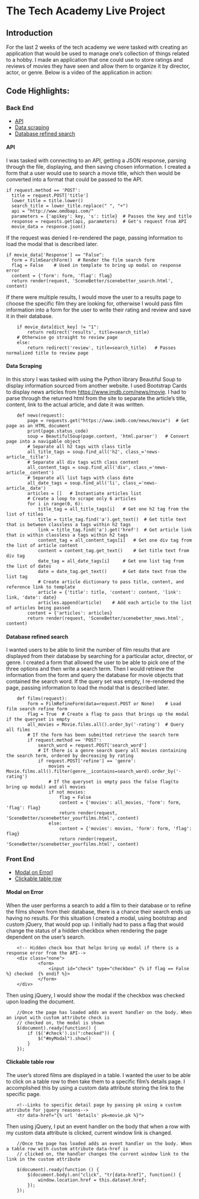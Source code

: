 # The Tech Academy Live Project

## Introduction
For the last 2 weeks of the tech academy we were tasked with creating an application that would be used to manage one’s collection of things related to a hobby. I made an application that one could use to store ratings and reviews of movies they have seen and allow them to organize it by director, actor, or genre. Below is a video of the application in action:

## Code Highlights:
### Back End
* [API](#api)
* [Data scraping](#data-scraping)
* [Database refined search](#database-refined-search)

#### API
I was tasked with connecting to an API, getting a JSON response, parsing through the file, displaying, and then saving chosen information. I created a form that a user would use to search a movie title, which then would be converted into a format that could be passed to the API.

    if request.method == 'POST':
      title = request.POST['title']
      lower_title = title.lower()
      search_title = lower_title.replace(" ", "+")
      api = "http://www.omdbapi.com/"
      parameters = {'apikey': key, 's': title}  # Passes the key and title
      response = requests.get(api, parameters)  # Get's request from API
      movie_data = response.json()
    
If the request was denied I re-rendered the page, passing information to load the modal that is described later.

    if movie_data['Response'] == "False":
      form = FilmSearchForm()  # Render the film search form
      flag = False    # Used in template to bring up modal on response error
      content = {'form': form, 'flag': flag}
      return render(request, 'SceneBetter/scenebetter_search.html', content)

If there were multiple results, I would move the user to a results page to choose the specific film they are looking for, otherwise I would pass film information into a form for the user to write their rating and review and save it in their database.

        if movie_data[dict_key] != "1":
            return redirect('results', title=search_title)
        # Otherwise go straight to review page
        else:
            return redirect('review', title=search_title)   # Passes normalized title to review page

#### Data Scraping
In this story I was tasked with using the Python library Beautiful Soup to display information sourced from another website. I used Bootstrap Cards to display news articles from https://www.imdb.com/news/movie. I had to parse through the returned html from the site to separate the article’s title, content, link to the actual article, and date it was written.
        
        def news(request):
            page = requests.get("https://www.imdb.com/news/movie")  # Get page as an HTML document
            print(page.status_code)
            soup = BeautifulSoup(page.content, 'html.parser')   # Convert page into a navigable object
            # Separate all h2 tags with class title
            all_title_tags = soup.find_all('h2', class_='news-article__title')
            # Separate all div tags with class content
            all_content_tags = soup.find_all('div', class_='news-article__content')
            # Separate all list tags with class date
            all_date_tags = soup.find_all('li', class_='news-article__date')
            articles = []   # Instantiate articles list
            # Create a loop to scrape only 6 articles
            for i in range(0, 6):
                title_tag = all_title_tags[i]   # Get one h2 tag from the list of titles
                title = title_tag.find('a').get_text()  # Get title text that is between classless a tags within h2 tags
                link = title_tag.find('a').get('href')  # Get article link that is within classless a tags within h2 tags
                content_tag = all_content_tags[i]   # Get one div tag from the list of article content
                content = content_tag.get_text()    # Get title text from div tag
                date_tag = all_date_tags[i]     # Get one list tag from the list of dates
                date = date_tag.get_text()      # Get date text from the list tag
                # Create article dictionary to pass title, content, and reference link to template
                article = {'title': title, 'content': content, 'link': link, 'date': date}
                articles.append(article)    # Add each article to the list of articles being passed
            content = {'articles': articles}
            return render(request, 'SceneBetter/scenebetter_news.html', content)
            
#### Database refined search
I wanted users to be able to limit the number of film results that are displayed from their database by searching for a particular actor, director, or genre. I created a form that allowed the user to be able to pick one of the three options and then write a search term. Then I would retrieve the information from the form and query the database for movie objects that contained the search word. If the query set was empty, I re-rendered the page, passing information to load the modal that is described later.

        def films(request):
            form = FilmRefineForm(data=request.POST or None)    # Load film search refine form
            flag = True  # Create a flag to pass that brings up the modal if the queryset is empty
            all_movies = Movie.films.all().order_by('-rating')  # Query all films
            # If the form has been submitted retrieve the search term
            if request.method == 'POST':
                search_word = request.POST['search_word']
                # If there is a genre search query all movies containing the search term, ordered by decreasing by rating
                if request.POST['refine'] == 'genre':
                    movies = Movie.films.all().filter(genre__icontains=search_word).order_by('-rating')
                    # If the queryset is empty pass the false flag(to bring up modal) and all movies
                    if not movies:
                        flag = False
                        content = {'movies': all_movies, 'form': form, 'flag': flag}
                        return render(request, 'SceneBetter/scenebetter_yourfilms.html', content)
                    else:
                        content = {'movies': movies, 'form': form, 'flag': flag}
                        return render(request, 'SceneBetter/scenebetter_yourfilms.html', content)

### Front End
* [Modal on ErrorI](#modal-on-error)
* [Clickable table row](#clickable-table-row)

#### Modal on Error
When the user performs a search to add a film to their database or to refine the films shown from their database, there is a chance their search ends up having no results. For this situation I created a modal, using bootstrap and custom jQuery, that would pop up. I initially had to pass a flag that would change the status of a hidden checkbox when rendering the page dependent on the user’s search.

        <!-- Hidden check box that helps bring up modal if there is a response error from the API-->
        <div class="none">
                <form>
                    <input id="check" type="checkbox" {% if flag == False %} checked  {% endif %}>
                </form>
        </div>
        
Then using jQuery, I would show the modal if the checkbox was checked upon loading the document.

        //Once the page has loaded adds an event handler on the body. When an input with custom attribute check is
        // checked on, the modal is shown
        $(document).ready(function() {
            if ($('#check').is(":checked")) {
                $("#myModal").show()
            }
        });

#### Clickable table row
The user’s stored films are displayed in a table. I wanted the user to be able to click on a table row to then take them to a specific film’s details page. I accomplished this by using a custom data attribute storing the link to the specific page.

        <!--Links to specific detail page by passing pk using a custom attribute for jquery reasons-->
        <tr data-href="{% url 'details' pk=movie.pk %}">
        
Then using jQuery, I put an event handler on the body that when a row with my custom data attribute is clicked, current window link is changed.

        //Once the page has loaded adds an event handler on the body. When a table row with custom attribute data-href is
        // clicked on, the handler changes the current window link to the link in the custom attribute

        $(document).ready(function () {
            $(document.body).on("click", "tr[data-href]", function() {
                window.location.href = this.dataset.href;
            });
        });

